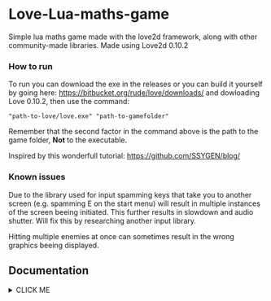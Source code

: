 # Love-Lua-maths-game

Simple lua maths game made with the love2d framework, along with other community-made libraries. Made using Love2d 0.10.2

### How to run
To run you can download the exe in the releases or you can build it yourself by going here: https://bitbucket.org/rude/love/downloads/  and dowloading Love 0.10.2, then use the command:
```
"path-to-love/love.exe" "path-to-gamefolder"
```
Remember that the second factor in the command above is the path to the game folder, <b>Not</b> to the executable.


Inspired by this wonderfull tutorial:
  https://github.com/SSYGEN/blog/

### Known issues
Due to the library used for input  spamming keys that take you to another screen (e.g. spamming E on the start menu) will result in multiple instances of the screen beeing initiated. This further results in slowdown and audio shutter. Will fix this by researching another input  library.

Hitting multiple enemies at once can sometimes result in the wrong graphics beeing displayed. 

## Documentation

<details><summary>CLICK ME</summary>
<p>
Some temp docx, I will update this once I have the time
1.	Game Elements
a.	Input
The player object will have a constant velocity value attached to it, with the “a” and “d” keys being used to change the angular rotation of the player object (Figure 1).
 
Figure 1: Movement System
 The keyboard will be used to input numbers, specifically, the number keys will be used to type an answer, then the “e” key will be used to lock in the answer before smashing into enemies. Furthermore, the delete key will remove the current number, in case of mistakes (Figure 2).
 
Figure 2: Number imputing system
b.	Output
The main output will be done through the love.graphics library, supported by love.physics and love.input. These three libraries used in conjunction to make up the bulk of the front end of the game. 
The game is set on black background to mimic the feel of space in older games and reduce the amount of work that has to be done in regard to the. So, we can concentrate on adding more features. All the actors in the game will be drawn by means of built in mathematical methods such as “love.graphics.polygon”  which takes four or more points and draws  a empty or filled polygon.
All the enemies will be made with the “love.graphics.polygon” method to reduce the time that it will take to do art while reducing the size of the packaged game. The only planned enemy currently is an asteroid represented by an irregular polygon with a box collider. A math question will also be inscribed in the centre of the asteroid using the “love.graphics.print. The asteroids will have some degree of randomization, however they will all look roughly like the bellow (figure 3):
 
Figure 3: Enemy Asteroid
The player will be drawn through a more complicated system, but it will roughly look like the bellow (figure 4): 
 
Figure 4: Player object



c.	Actors
The will consists of two main types of actors and one subtype of actor. What is referred here by actor is any programming construct that the user directly interacts with and is displayed on screen.
The two main types are the player, described in the image above (figure 2), and the asteroids (figure 1). These actors consist of a computer-generated graphic, each with appropriately shaped collision boxes and. The one subtype of actor will be the UI. Two UI elements will be present:
•	HP bar at the top of the screen that consists of a computer-generated graphics, and some code that will “speak” with the player object to know when it gets hit and how much hp to decrease, pictured bellow (Figure 5). 
 
Figure 5
•	Score at the top right of the screen 

2.	Gameplay
a.	Core Gameplay/Story Board
The player will be tasked protecting an objective in the centre of the screen while managing health and fending off incoming asteroids. The game will end when either the player, or the objective runs out of health. This creates an interesting dynamic where the player has to manage both their life and the objective’s life. 
The player is going to fend of the asteroids by smashing into them, however, all the asteroids will have a randomly generated math’s question inscribed on them; the player will have to lock in the right answer before smashing into the asteroids, otherwise they will lose health.
b.	Narrative
There is no narrative for the game as it stands, however it can be added as development goes on. The main reason for the lack of a narrative is budget. Because we expect the game to be a piece of freeware, it means that no profit will be had, which in turn means that the resources that can be invested in development are limited.
3.	Target Market
The target market is children aged between 4 and 7.
4.	Game Purpose
The purpose of the game is to teach children how to do simple arithmetic fast, a skill which will no doubt come in use at later stages of education. To this end, the game must be somewhat entertaining while still managing to teach the player the intended material.

</p>
</details>
